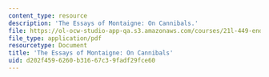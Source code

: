 ```yaml
---
content_type: resource
description: 'The Essays of Montaigne: On Cannibals.'
file: https://ol-ocw-studio-app-qa.s3.amazonaws.com/courses/21l-449-end-of-nature-spring-2002/d202f4596260b31667c39fadf29fce60_lecture4.pdf
file_type: application/pdf
resourcetype: Document
title: 'The Essays of Montaigne: On Cannibals'
uid: d202f459-6260-b316-67c3-9fadf29fce60
---
```


